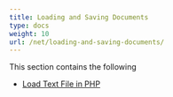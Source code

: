 ```yaml
---
title: Loading and Saving Documents
type: docs
weight: 10
url: /net/loading-and-saving-documents/
---
```


This section contains the following

- [Load Text File in PHP](/words/net/load-text-file-in-php/)
